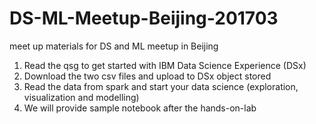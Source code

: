 # DS-ML-Meetup-Beijing-201703
meet up materials for DS and ML meetup in Beijing

1) Read the qsg to get started with IBM Data Science Experience (DSx)
2) Download the two csv files and upload to DSx object stored
3) Read the data from spark and start your data science (exploration, visualization and modelling)
4) We will provide sample notebook after the hands-on-lab

